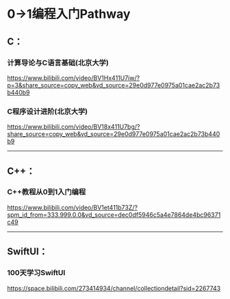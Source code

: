 # 0->1编程入门Pathway

## C：

### 计算导论与C语言基础(北京大学)

 https://www.bilibili.com/video/BV1Hx411U7iw/?p=3&share_source=copy_web&vd_source=29e0d977e0975a01cae2ac2b73b440b9

### C程序设计进阶(北京大学)

https://www.bilibili.com/video/BV18x411U7bg/?share_source=copy_web&vd_source=29e0d977e0975a01cae2ac2b73b440b9

------



## C++：

### C++教程从0到1入门编程

https://www.bilibili.com/video/BV1et411b73Z/?spm_id_from=333.999.0.0&vd_source=dec0df5946c5a4e7864de4bc96371c49

------



## SwiftUI：

### 100天学习SwiftUI

https://space.bilibili.com/273414934/channel/collectiondetail?sid=2267743